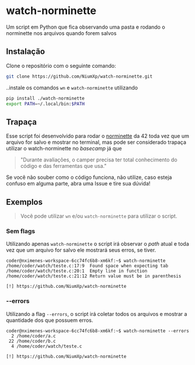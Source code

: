 # watch-norminette
Um script em Python que fica observando uma pasta e rodando o norminette nos arquivos quando forem salvos

## Instalação
Clone o repositório com o seguinte comando:

```sh
git clone https://github.com/NiumXp/watch-norminette.git
```

..instale os comandos `wn` e `watch-norminette` utilizando
```sh
pip install ./watch-norminette
export PATH=~/.local/bin:$PATH
```

## Trapaça
Esse script foi desenvolvido para rodar o [norminette](https://github.com/42School/norminette) da 42 toda vez que um arquivo for salvo e mostrar no terminal, mas pode ser considerado trapaça utilizar o watch-norminette no *basecamp* já que
> "Durante avaliações, o camper precisa ter total conhecimento do código e das ferramentas que usa."

Se você não souber como o código funciona, não utilize, caso esteja confuso em alguma parte, abra uma Issue e tire sua dúvida!

## Exemplos
> Você pode utilizar `wn` e/ou `watch-norminette` para utilizar o script.

### Sem flags
Utilizando apenas `watch-norminette` o script irá observar o *path* atual e toda vez que um
arquivo for salvo ele mostrará seus erros, se tiver.

```
coder@nximenes-workspace-6cc74fc6b8-xm6kf:~$ watch-norminette
/home/coder/watch/teste.c:17:9  Found space when expecting tab
/home/coder/watch/teste.c:20:1  Empty line in function
/home/coder/watch/teste.c:21:12 Return value must be in parenthesis

[!] https://github.com/NiumXp/watch-norminette
```

### --errors
Utilizando a flag `--errors`, o script irá coletar todos os arquivos e mostrar a
quantidade dos que possuem erros.

```
coder@nximenes-workspace-6cc74fc6b8-xm6kf:~$ watch-norminette --errors
  2 /home/coder/a.c
 22 /home/coder/b.c
  4 /home/coder/watch/teste.c

[!] https://github.com/NiumXp/watch-norminette
```
